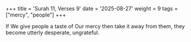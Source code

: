 +++
title = 'Surah 11, Verses 9'
date = '2025-08-27'
weight = 9
tags = ["mercy", "people"]
+++

If We give people a taste of Our mercy then take it away from them, they become utterly desperate, ungrateful.